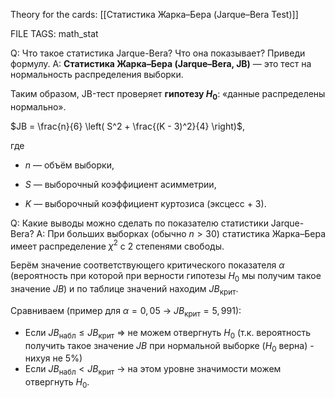 
Theory for the cards: [[Статистика Жарка–Бера (Jarque–Bera Test)]]

FILE TAGS: math_stat

Q: Что такое статистика Jarque-Bera? Что она показывает? Приведи формулу.
A: **Статистика Жарка–Бера (Jarque–Bera, JB)** — это тест на нормальность распределения выборки.
	
Таким образом, JB-тест проверяет **гипотезу $H_0$**: «данные распределены нормально».
	
$JB = \frac{n}{6} \left( S^2 + \frac{(K - 3)^2}{4} \right)$,
	
где
	
- $n$ — объём выборки,
    
- $S$ — выборочный коэффициент асимметрии,
    
- $K$ — выборочный коэффициент куртозиса (эксцесс + 3).
<!--ID: 1759424450078-->


Q: Какие выводы можно сделать по показателю статистики Jarque-Bera?
A: При больших выборках (обычно $n > 30$) статистика Жарка–Бера имеет распределение $\chi^2$ с 2 степенями свободы.
	
Берём значение соответствующего критического показателя $\alpha$ (вероятность при которой при верности гипотезы $H_0$ мы получим такое значение $JB$) и по таблице значений находим $JB_\text{крит}$. 
	
Сравниваем (пример для $\alpha = 0,05$ -> $JB_\text{крит} = 5,991$): 
- Если $JB_\text{набл} \le JB_\text{крит}$    => не можем отвергнуть $H_0$ (т.к. вероятность получить такое значение $JB$ при нормальной выборке ($H_0$ верна) - нихуя не 5%)
- Если $JB_\text{набл} < JB_\text{крит}$ -> на этом уровне значимости можем отвергнуть $H_0$.
<!--ID: 1759424450086-->
